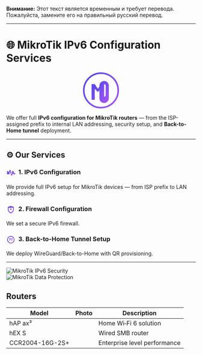 **Внимание:** Этот текст является временным и требует перевода. Пожалуйста, замените его на правильный русский перевод.

---

# 🌐 MikroTik IPv6 Configuration Services

<div align="center">
<svg width="100" height="100" viewBox="0 0 24 24" xmlns="http://www.w3.org/2000/svg">
    <defs>
        <linearGradient id="logoGradient" x1="0%" y1="0%" x2="100%" y2="100%">
            <stop offset="0%" style="stop-color:#4f46e5;stop-opacity:1" />
            <stop offset="100%" style="stop-color:#a855f7;stop-opacity:1" />
        </linearGradient>
    </defs>
    <circle cx="12" cy="12" r="11" fill="none" stroke="url(#logoGradient)" stroke-width="1"/>
    <path d="M6 18V8h2l2 3 2-3h2v10h-2v-7l-2 2-2-2v7H6zm11-1a3 3 0 0 1-3 3 3 3 0 0 1-3-3V9a3 3 0 0 1 3-3 3 3 0 0 1 3 3v6zm-2 0V9a1 1 0 0 0-1-1 1 1 0 0 0-1 1v6a1 1 0 0 0 1 1 1 1 0 0 0 1-1z" fill="url(#logoGradient)"/>
</svg>
</div>

We offer full **IPv6 configuration for MikroTik routers** — from the ISP-assigned prefix to internal LAN addressing, security setup, and **Back-to-Home tunnel** deployment.

---

## ⚙️ Our Services

### <svg width="24" height="24" viewBox="0 0 24 24" xmlns="http://www.w3.org/2000/svg" style="vertical-align: middle; margin-right: 8px;"><defs><linearGradient id="iconGrad" x1="0%" y1="0%" x2="100%" y2="100%"><stop offset="0%" style="stop-color:#4f46e5;stop-opacity:1" /><stop offset="100%" style="stop-color:#a855f7;stop-opacity:1" /></defs><path fill="url(#iconGrad)" d="M12 15.5a3.5 3.5 0 1 1 0-7a3.5 3.5 0 0 1 0 7zm0-5.5a2 2 0 1 0 0 4a2 2 0 0 0 0-4zM19.42 12l1.06-1.62a1 1 0 0 0-.4-1.38l-2.96-1.71a1 1 0 0 0-1.2.4l-.95 1.85A7.01 7.01 0 0 0 12 9.05V6a1 1 0 0 0-1-1H9a1 1 0 0 0-1 1v3.05a7.01 7.01 0 0 0-2.97.54l-.95-1.85a1 1 0 0 0-1.2-.4L1.92 9a1 1 0 0 0-.4 1.38L2.58 12l-1.06 1.62a1 1 0 0 0 .4 1.38l2.96 1.71a1 1 0 0 0 1.2-.4l.95-1.85A7.01 7.01 0 0 0 12 14.95V18a1 1 0 0 0 1 1h2a1 1 0 0 0 1-1v-3.05a7.01 7.01 0 0 0 2.97-.54l.95 1.85a1 1 0 0 0 1.2.4l2.96-1.71a1 1 0 0 0 .4-1.38L19.42 12z"/></svg>1. IPv6 Configuration
We provide full IPv6 setup for MikroTik devices — from ISP prefix to LAN addressing.

### <svg width="24" height="24" viewBox="0 0 24 24" xmlns="http://www.w3.org/2000/svg" style="vertical-align: middle; margin-right: 8px;"><defs><linearGradient id="iconGrad" x1="0%" y1="0%" x2="100%" y2="100%"><stop offset="0%" style="stop-color:#4f46e5;stop-opacity:1" /><stop offset="100%" style="stop-color:#a855f7;stop-opacity:1" /></defs><path fill="url(#iconGrad)" d="M12 2L4 5v6.09c0 5.05 3.41 9.76 8 10.91c4.59-1.15 8-5.86 8-10.91V5l-8-3zm0 2.09L10.97 5H13.03L12 4.09zM6 7h12v4.09c0 3.8-2.55 7.24-6 8.18c-3.45-.94-6-4.38-6-8.18V7zm6 6a2 2 0 1 1 0-4a2 2 0 0 1 0 4z"/></svg>2. Firewall Configuration
We set a secure IPv6 firewall.

### <svg width="24" height="24" viewBox="0 0 24 24" xmlns="http://www.w3.org/2000/svg" style="vertical-align: middle; margin-right: 8px;"><defs><linearGradient id="iconGrad" x1="0%" y1="0%" x2="100%" y2="100%"><stop offset="0%" style="stop-color:#4f46e5;stop-opacity:1" /><stop offset="100%" style="stop-color:#a855f7;stop-opacity:1" /></defs><path fill="url(#iconGrad)" d="M12 2a10 10 0 1 0 10 10A10 10 0 0 0 12 2zm0 18a8 8 0 1 1 8-8a8 8 0 0 1-8 8zm-1-11h2v2h-2zm-3 3h2v2H8zm6 0h2v2h-2zM11 9.5a1.5 1.5 0 1 1-3 0a1.5 1.5 0 0 1 3 0zm6 0a1.5 1.5 0 1 1-3 0a1.5 1.5 0 0 1 3 0z"/></svg>3. Back-to-Home Tunnel Setup
We deploy WireGuard/Back-to-Home with QR provisioning.

---

<div class="image-showcase">
  <div class="image-column">
    <img src="assets/img/ipv6_security_shield.jpeg" alt="MikroTik IPv6 Security">
  </div>
  <div class="image-column">
    <img src="assets/img/mikrotik_data_protection.jpeg" alt="MikroTik Data Protection">
  </div>
</div>

## Routers

| Model | Photo | Description |
|---|---|---|
| hAP ax³ | | Home Wi‑Fi 6 solution |
| hEX S | | Wired SMB router |
| CCR2004-16G-2S+ | | Enterprise level performance |
